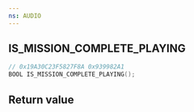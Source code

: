 ```yaml
---
ns: AUDIO
---
```

## IS_MISSION_COMPLETE_PLAYING

```c
// 0x19A30C23F5827F8A 0x939982A1
BOOL IS_MISSION_COMPLETE_PLAYING();
```


## Return value
